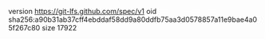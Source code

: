 version https://git-lfs.github.com/spec/v1
oid sha256:a90b31ab37cff4ebddaf58dd9a80ddfb75aa3d0578857a11e9bae4a05f267c80
size 17922
